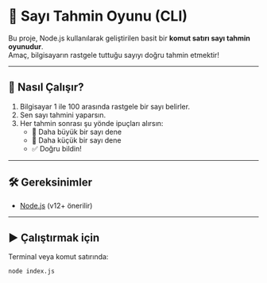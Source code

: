 # 🎲 Sayı Tahmin Oyunu (CLI)

Bu proje, Node.js kullanılarak geliştirilen basit bir **komut satırı sayı tahmin oyunudur**.  
Amaç, bilgisayarın rastgele tuttuğu sayıyı doğru tahmin etmektir!

---

## 🚀 Nasıl Çalışır?

1. Bilgisayar 1 ile 100 arasında rastgele bir sayı belirler.
2. Sen sayı tahmini yaparsın.
3. Her tahmin sonrası şu yönde ipuçları alırsın:
   - 🔼 Daha büyük bir sayı dene
   - 🔽 Daha küçük bir sayı dene
   - ✅ Doğru bildin!

---

## 🛠 Gereksinimler

- [Node.js](https://nodejs.org/) (v12+ önerilir)

---

## ▶️ Çalıştırmak için

Terminal veya komut satırında:

```bash
node index.js
